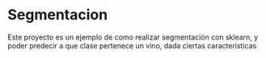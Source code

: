 # Segmentacion
Este proyecto es un ejemplo de como realizar segmentación con sklearn, y poder predecir a que clase pertenece un vino, dada ciertas caracteristicas
